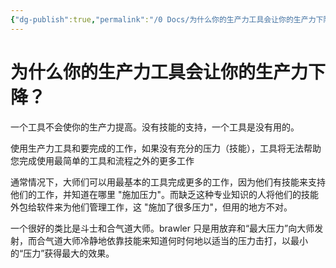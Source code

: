 ```yaml
---
{"dg-publish":true,"permalink":"/0 Docs/为什么你的生产力工具会让你的生产力下降？/","created":"2023-04-22T12:38:18.799+08:00","updated":"2023-05-26T01:14:36.661+08:00"}
---
```


# 为什么你的生产力工具会让你的生产力下降？

一个工具不会使你的生产力提高。没有技能的支持，一个工具是没有用的。

使用生产力工具和要完成的工作，如果没有充分的压力（技能），工具将无法帮助您完成使用最简单的工具和流程之外的更多工作

通常情况下，大师们可以用最基本的工具完成更多的工作，因为他们有技能来支持他们的工作，并知道在哪里 "施加压力"。而缺乏这种专业知识的人将他们的技能外包给软件来为他们管理工作，这 "施加了很多压力"，但用的地方不对。
 
一个很好的类比是斗士和合气道大师。brawler 只是用放弃和“最大压力”向大师发射，而合气道大师冷静地依靠技能来知道何时何地以适当的压力击打，以最小的“压力”获得最大的效果。